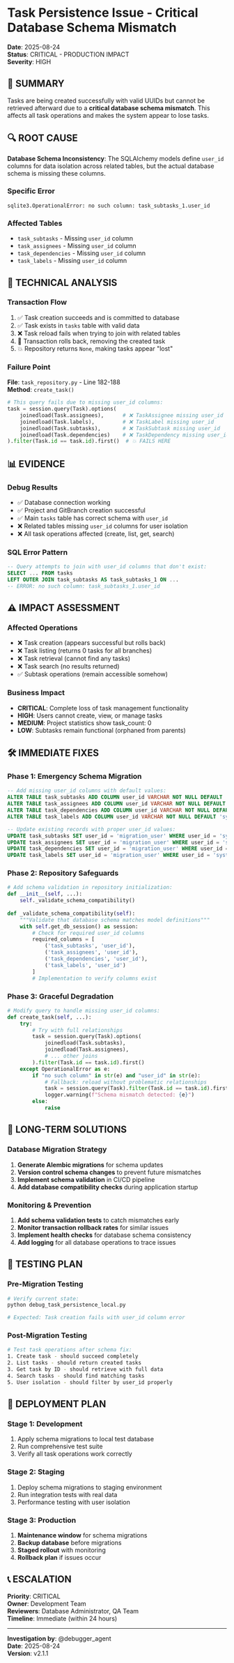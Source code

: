 # Task Persistence Issue - Critical Database Schema Mismatch

**Date**: 2025-08-24  
**Status**: CRITICAL - PRODUCTION IMPACT  
**Severity**: HIGH  

## 🚨 **SUMMARY**

Tasks are being created successfully with valid UUIDs but cannot be retrieved afterward due to a **critical database schema mismatch**. This affects all task operations and makes the system appear to lose tasks.

## 🔍 **ROOT CAUSE**

**Database Schema Inconsistency**: The SQLAlchemy models define `user_id` columns for data isolation across related tables, but the actual database schema is missing these columns.

### **Specific Error**
```
sqlite3.OperationalError: no such column: task_subtasks_1.user_id
```

### **Affected Tables**
- `task_subtasks` - Missing `user_id` column
- `task_assignees` - Missing `user_id` column  
- `task_dependencies` - Missing `user_id` column
- `task_labels` - Missing `user_id` column

## 🔬 **TECHNICAL ANALYSIS**

### **Transaction Flow**
1. ✅ Task creation succeeds and is committed to database
2. ✅ Task exists in `tasks` table with valid data
3. ❌ Task reload fails when trying to join with related tables 
4. 🔄 Transaction rolls back, removing the created task
5. 💥 Repository returns `None`, making tasks appear "lost"

### **Failure Point**
**File**: `task_repository.py` - Line 182-188  
**Method**: `create_task()`

```python
# This query fails due to missing user_id columns:
task = session.query(Task).options(
    joinedload(Task.assignees),      # ❌ TaskAssignee missing user_id
    joinedload(Task.labels),         # ❌ TaskLabel missing user_id  
    joinedload(Task.subtasks),       # ❌ TaskSubtask missing user_id
    joinedload(Task.dependencies)    # ❌ TaskDependency missing user_id
).filter(Task.id == task.id).first()  # 💥 FAILS HERE
```

## 📊 **EVIDENCE**

### **Debug Results**
- ✅ Database connection working
- ✅ Project and GitBranch creation successful
- ✅ Main `tasks` table has correct schema with `user_id`
- ❌ Related tables missing `user_id` columns for user isolation
- ❌ All task operations affected (create, list, get, search)

### **SQL Error Pattern**
```sql
-- Query attempts to join with user_id columns that don't exist:
SELECT ... FROM tasks 
LEFT OUTER JOIN task_subtasks AS task_subtasks_1 ON ...
-- ERROR: no such column: task_subtasks_1.user_id
```

## ⚠️ **IMPACT ASSESSMENT**

### **Affected Operations**
- ❌ Task creation (appears successful but rolls back)
- ❌ Task listing (returns 0 tasks for all branches)  
- ❌ Task retrieval (cannot find any tasks)
- ❌ Task search (no results returned)
- ✅ Subtask operations (remain accessible somehow)

### **Business Impact**
- **CRITICAL**: Complete loss of task management functionality
- **HIGH**: Users cannot create, view, or manage tasks
- **MEDIUM**: Project statistics show task_count: 0
- **LOW**: Subtasks remain functional (orphaned from parents)

## 🛠️ **IMMEDIATE FIXES**

### **Phase 1: Emergency Schema Migration**
```sql
-- Add missing user_id columns with default values:
ALTER TABLE task_subtasks ADD COLUMN user_id VARCHAR NOT NULL DEFAULT 'system';
ALTER TABLE task_assignees ADD COLUMN user_id VARCHAR NOT NULL DEFAULT 'system';  
ALTER TABLE task_dependencies ADD COLUMN user_id VARCHAR NOT NULL DEFAULT 'system';
ALTER TABLE task_labels ADD COLUMN user_id VARCHAR NOT NULL DEFAULT 'system';

-- Update existing records with proper user_id values:
UPDATE task_subtasks SET user_id = 'migration_user' WHERE user_id = 'system';
UPDATE task_assignees SET user_id = 'migration_user' WHERE user_id = 'system';
UPDATE task_dependencies SET user_id = 'migration_user' WHERE user_id = 'system'; 
UPDATE task_labels SET user_id = 'migration_user' WHERE user_id = 'system';
```

### **Phase 2: Repository Safeguards**
```python
# Add schema validation in repository initialization:
def __init__(self, ...):
    self._validate_schema_compatibility()
    
def _validate_schema_compatibility(self):
    """Validate that database schema matches model definitions"""
    with self.get_db_session() as session:
        # Check for required user_id columns
        required_columns = [
            ('task_subtasks', 'user_id'),
            ('task_assignees', 'user_id'),
            ('task_dependencies', 'user_id'),
            ('task_labels', 'user_id')
        ]
        # Implementation to verify columns exist
```

### **Phase 3: Graceful Degradation**
```python  
# Modify query to handle missing user_id columns:
def create_task(self, ...):
    try:
        # Try with full relationships
        task = session.query(Task).options(
            joinedload(Task.subtasks),
            joinedload(Task.assignees),
            # ... other joins
        ).filter(Task.id == task.id).first()
    except OperationalError as e:
        if "no such column" in str(e) and "user_id" in str(e):
            # Fallback: reload without problematic relationships
            task = session.query(Task).filter(Task.id == task.id).first()
            logger.warning(f"Schema mismatch detected: {e}")
        else:
            raise
```

## 🔧 **LONG-TERM SOLUTIONS**

### **Database Migration Strategy**
1. **Generate Alembic migrations** for schema updates
2. **Version control schema changes** to prevent future mismatches  
3. **Implement schema validation** in CI/CD pipeline
4. **Add database compatibility checks** during application startup

### **Monitoring & Prevention**  
1. **Add schema validation tests** to catch mismatches early
2. **Monitor transaction rollback rates** for similar issues
3. **Implement health checks** for database schema consistency
4. **Add logging** for all database operations to trace issues

## 📝 **TESTING PLAN**

### **Pre-Migration Testing**
```bash
# Verify current state:
python debug_task_persistence_local.py

# Expected: Task creation fails with user_id column error
```

### **Post-Migration Testing**  
```bash
# Test task operations after schema fix:
1. Create task - should succeed completely
2. List tasks - should return created tasks  
3. Get task by ID - should retrieve with full data
4. Search tasks - should find matching tasks
5. User isolation - should filter by user_id properly
```

## 🚀 **DEPLOYMENT PLAN**

### **Stage 1: Development**
1. Apply schema migrations to local test database
2. Run comprehensive test suite
3. Verify all task operations work correctly

### **Stage 2: Staging** 
1. Deploy schema migrations to staging environment
2. Run integration tests with real data  
3. Performance testing with user isolation

### **Stage 3: Production**
1. **Maintenance window** for schema migrations
2. **Backup database** before migrations
3. **Staged rollout** with monitoring
4. **Rollback plan** if issues occur

## 📞 **ESCALATION**

**Priority**: CRITICAL  
**Owner**: Development Team  
**Reviewers**: Database Administrator, QA Team  
**Timeline**: Immediate (within 24 hours)

---

**Investigation by**: @debugger_agent  
**Date**: 2025-08-24  
**Version**: v2.1.1  